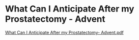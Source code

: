 # What Can I Anticipate After my Prostatectomy - Advent

[What Can I Anticipate After my Prostatectomy- Advent.pdf](What%20Can%20I%20Anticipate%20After%20my%20Prostatectomy%20-%20Adv%202d6f3911dda749a399b509926575cb6f/What_Can_I_Anticipate_After_my_Prostatectomy-_Advent.pdf)